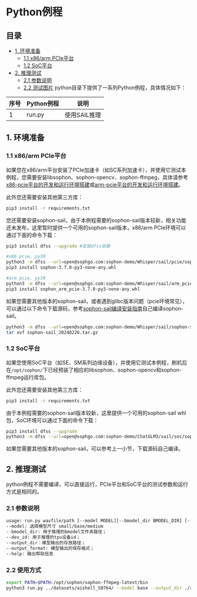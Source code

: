 # Python例程

## 目录

* [1. 环境准备](#1-环境准备)
    * [1.1 x86/arm PCIe平台](#11-x86arm-pcie平台)
    * [1.2 SoC平台](#12-soc平台)
* [2. 推理测试](#2-推理测试)
    * [2.1 参数说明](#21-参数说明)
    * [2.2 测试图片](#22-测试图片)
python目录下提供了一系列Python例程，具体情况如下：

| 序号 |  Python例程       | 说明                                |
| ---- | ---------------- | -----------------------------------  |
| 1    | run.py     | 使用SAIL推理 |


## 1. 环境准备
### 1.1 x86/arm PCIe平台

如果您在x86/arm平台安装了PCIe加速卡（如SC系列加速卡），并使用它测试本例程，您需要安装libsophon、sophon-opencv、sophon-ffmpeg，具体请参考[x86-pcie平台的开发和运行环境搭建](../../../docs/Environment_Install_Guide.md#3-x86-pcie平台的开发和运行环境搭建)或[arm-pcie平台的开发和运行环境搭建](../../../docs/Environment_Install_Guide.md#5-arm-pcie平台的开发和运行环境搭建)。

此外您还需要安装其他第三方库：
```bash
pip3 install -r requirements.txt
```
您还需要安装sophon-sail，由于本例程需要的sophon-sail版本较新，相关功能还未发布，这里暂时提供一个可用的sophon-sail版本，x86/arm PCIe环境可以通过下面的命令下载：
```bash
pip3 install dfss --upgrade #安装dfss依赖

#x86 pcie, py38
python3 -m dfss --url=open@sophgo.com:sophon-demo/Whisper/sail/pcie/sophon-3.7.0-py3-none-any.whl
pip3 install sophon-3.7.0-py3-none-any.whl

#arm pcie, py38
python3 -m dfss --url=open@sophgo.com:sophon-demo/Whisper/sail/arm_pcie/sophon_arm_pcie-3.7.0-py3-none-any.whl
pip3 install sophon_arm_pcie-3.7.0-py3-none-any.whl
```
如果您需要其他版本的sophon-sail，或者遇到glibc版本问题（pcie环境常见），可以通过以下命令下载源码，参考[sophon-sail编译安装指南](https://doc.sophgo.com/sdk-docs/v23.07.01/docs_latest_release/docs/sophon-sail/docs/zh/html/1_build.html#)自己编译sophon-sail。
```bash
python3 -m dfss --url=open@sophgo.com:sophon-demo/Whisper/sail/sophon-sail_20240226.tar.gz
tar xvf sophon-sail_20240226.tar.gz
```
### 1.2 SoC平台

如果您使用SoC平台（如SE、SM系列边缘设备），并使用它测试本例程，刷机后在`/opt/sophon/`下已经预装了相应的libsophon、sophon-opencv和sophon-ffmpeg运行库包。

此外您还需要安装其他第三方库：
```bash
pip3 install -r requirements.txt
```
由于本例程需要的sophon-sail版本较新，这里提供一个可用的sophon-sail whl包，SoC环境可以通过下面的命令下载：
```bash
pip3 install dfss --upgrade
python3 -m dfss --url=open@sophgo.com:sophon-demo/ChatGLM3/sail/soc/sophon_arm-3.7.0-py3-none-any.whl #arm soc, py38
```
如果您需要其他版本的sophon-sail，可以参考上一小节，下载源码自己编译。

## 2. 推理测试
python例程不需要编译，可以直接运行，PCIe平台和SoC平台的测试参数和运行方式是相同的。
### 2.1 参数说明

```bash
usage: run.py wavfile/path [--model MODEL][--bmodel_dir BMODEL_DIR] [--dev_id DEV_ID] [--output_dir OUTPUT_DIR] [--output_format OUTPUT_FORMAT]
--model: 选择模型尺寸 small/base/medium
--bmodel_dir: 用于推理的bmodel文件夹路径；
--dev_id: 用于推理的tpu设备id；
--output_dir：模型输出的存放路径；
--output_format: 模型输出的保存格式；
--help: 输出帮助信息
```

### 2.2 使用方式

```bash
export PATH=$PATH:/opt/sophon/sophon-ffmpeg-latest/bin
python3 run.py ../datasets/aishell_S0764/ --model base --output_dir ./result/ --output_format txt
```


